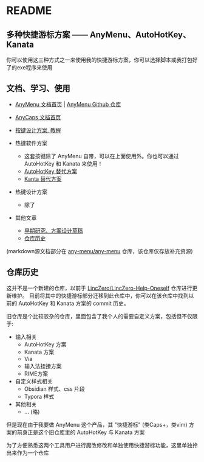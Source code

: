 # README

## 多种快捷游标方案 —— AnyMenu、AutoHotKey、Kanata

你可以使用这三种方式之一来使用我的快捷游标方案，你可以选择脚本或我打包好了的exe程序来使用

## 文档、学习、使用

- [AnyMenu 文档首页](https://any-menu.github.io/any-menu/) | [AnyMenu Github 仓库](https://github.com/any-menu/any-menu/)
- [AnyCaps 文档首页](https://any-menu.github.io/any-menu/zh/quick_keys)

- [按键设计方案, 教程](https://any-menu.github.io/any-menu/zh/quick_keys/Tutorial.md)
- 热键软件方案
  - 这套按键除了 AnyMenu 自带，可以在上面使用外。你也可以通过 AutoHotKey 和 Kanata 来使用！
  - [AutoHotKey 替代方案](https://any-menu.github.io/any-menu/zh/quick_keys/AutoHotKey_version.md)
  - [Kanta 替代方案](https://any-menu.github.io/any-menu/zh/quick_keys/Kanata_version.md)
- 热键设计方案
  - 除了
- 其他文章
  - [早期研究、方案设计草稿](https://any-menu.github.io/any-menu/zh/quick_keys/09.%20案例：Caps%20Lock作修改键.md)
  - [仓库历史](https://any-menu.github.io/any-menu/zh/quick_keys/History.md)

(markdown源文档部分在 [any-menu/any-menu](https://github.com/any-menu/any-menu/) 仓库，该仓库仅存放补充资源)

## 仓库历史

这并不是一个新建的仓库，以前于 [LincZero/LincZero-Help-Oneself](https://github.com/LincZero/LincZero-Help-Oneself/) 仓库进行更新维护。
目前将其中的快捷游标部分迁移到此仓库中，你可以在该仓库中找到以前的 AutoHotKey 和 Kanata 方案的 commit 历史。

旧仓库是个比较驳杂的仓库，里面包含了我个人的需要自定义方案，包括但不仅限于:

- 输入相关
  - AutoHotKey 方案
  - Kanata 方案
  - Via
  - 输入法挂接方案
  - RIME方案
- 自定义样式相关
  - Obsidian 样式、css 片段
  - Typora 样式
- 其他相关
  - ... (略)

但是现在由于我要做 AnyMenu 这个产品，其 "快捷游标" (类Caps+，类vim) 方案的前身正是这个旧仓库里的 AutoHotKey 与 Kanata 方案

为了方便熟悉这两个工具用户进行魔改修改和单独使用快捷游标功能，这里单独拎出来作为一个仓库
